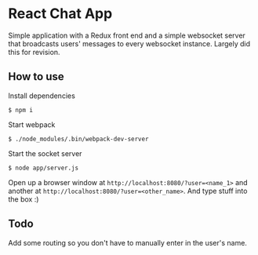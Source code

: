 # React Chat App

Simple application with a Redux front end and a simple websocket server that
broadcasts users' messages to every websocket instance. Largely did this for
revision.

## How to use

Install dependencies

    $ npm i

Start webpack

    $ ./node_modules/.bin/webpack-dev-server

Start the socket server

    $ node app/server.js

Open up a browser window at `http://localhost:8080/?user=<name_1>` and another
at `http://localhost:8080/?user=<other_name>`. And type stuff into the box :)


## Todo

Add some routing so you don't have to manually enter in the user's name.
